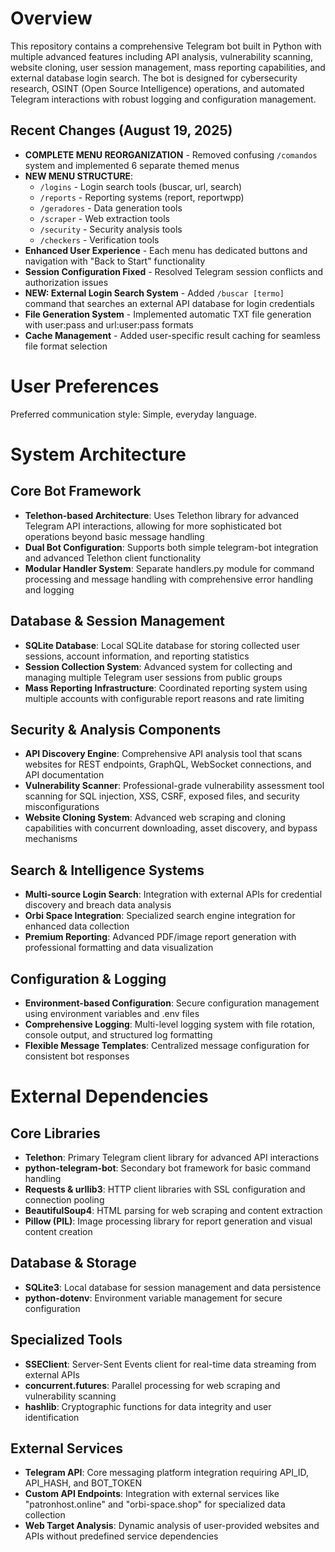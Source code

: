 # Overview

This repository contains a comprehensive Telegram bot built in Python with multiple advanced features including API analysis, vulnerability scanning, website cloning, user session management, mass reporting capabilities, and external database login search. The bot is designed for cybersecurity research, OSINT (Open Source Intelligence) operations, and automated Telegram interactions with robust logging and configuration management.

## Recent Changes (August 19, 2025)

- **COMPLETE MENU REORGANIZATION** - Removed confusing `/comandos` system and implemented 6 separate themed menus
- **NEW MENU STRUCTURE**: 
  - `/logins` - Login search tools (buscar, url, search)
  - `/reports` - Reporting systems (report, reportwpp)
  - `/geradores` - Data generation tools
  - `/scraper` - Web extraction tools
  - `/security` - Security analysis tools
  - `/checkers` - Verification tools
- **Enhanced User Experience** - Each menu has dedicated buttons and navigation with "Back to Start" functionality
- **Session Configuration Fixed** - Resolved Telegram session conflicts and authorization issues
- **NEW: External Login Search System** - Added `/buscar [termo]` command that searches an external API database for login credentials
- **File Generation System** - Implemented automatic TXT file generation with user:pass and url:user:pass formats
- **Cache Management** - Added user-specific result caching for seamless file format selection

# User Preferences

Preferred communication style: Simple, everyday language.

# System Architecture

## Core Bot Framework
- **Telethon-based Architecture**: Uses Telethon library for advanced Telegram API interactions, allowing for more sophisticated bot operations beyond basic message handling
- **Dual Bot Configuration**: Supports both simple telegram-bot integration and advanced Telethon client functionality
- **Modular Handler System**: Separate handlers.py module for command processing and message handling with comprehensive error handling and logging

## Database & Session Management  
- **SQLite Database**: Local SQLite database for storing collected user sessions, account information, and reporting statistics
- **Session Collection System**: Advanced system for collecting and managing multiple Telegram user sessions from public groups
- **Mass Reporting Infrastructure**: Coordinated reporting system using multiple accounts with configurable report reasons and rate limiting

## Security & Analysis Components
- **API Discovery Engine**: Comprehensive API analysis tool that scans websites for REST endpoints, GraphQL, WebSocket connections, and API documentation
- **Vulnerability Scanner**: Professional-grade vulnerability assessment tool scanning for SQL injection, XSS, CSRF, exposed files, and security misconfigurations
- **Website Cloning System**: Advanced web scraping and cloning capabilities with concurrent downloading, asset discovery, and bypass mechanisms

## Search & Intelligence Systems
- **Multi-source Login Search**: Integration with external APIs for credential discovery and breach data analysis
- **Orbi Space Integration**: Specialized search engine integration for enhanced data collection
- **Premium Reporting**: Advanced PDF/image report generation with professional formatting and data visualization

## Configuration & Logging
- **Environment-based Configuration**: Secure configuration management using environment variables and .env files
- **Comprehensive Logging**: Multi-level logging system with file rotation, console output, and structured log formatting
- **Flexible Message Templates**: Centralized message configuration for consistent bot responses

# External Dependencies

## Core Libraries
- **Telethon**: Primary Telegram client library for advanced API interactions
- **python-telegram-bot**: Secondary bot framework for basic command handling
- **Requests & urllib3**: HTTP client libraries with SSL configuration and connection pooling
- **BeautifulSoup4**: HTML parsing for web scraping and content extraction
- **Pillow (PIL)**: Image processing library for report generation and visual content creation

## Database & Storage
- **SQLite3**: Local database for session management and data persistence
- **python-dotenv**: Environment variable management for secure configuration

## Specialized Tools
- **SSEClient**: Server-Sent Events client for real-time data streaming from external APIs
- **concurrent.futures**: Parallel processing for web scraping and vulnerability scanning
- **hashlib**: Cryptographic functions for data integrity and user identification

## External Services
- **Telegram API**: Core messaging platform integration requiring API_ID, API_HASH, and BOT_TOKEN
- **Custom API Endpoints**: Integration with external services like "patronhost.online" and "orbi-space.shop" for specialized data collection
- **Web Target Analysis**: Dynamic analysis of user-provided websites and APIs without predefined service dependencies